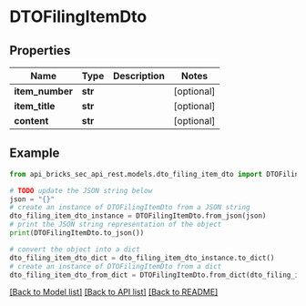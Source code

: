 # DTOFilingItemDto


## Properties

Name | Type | Description | Notes
------------ | ------------- | ------------- | -------------
**item_number** | **str** |  | [optional] 
**item_title** | **str** |  | [optional] 
**content** | **str** |  | [optional] 

## Example

```python
from api_bricks_sec_api_rest.models.dto_filing_item_dto import DTOFilingItemDto

# TODO update the JSON string below
json = "{}"
# create an instance of DTOFilingItemDto from a JSON string
dto_filing_item_dto_instance = DTOFilingItemDto.from_json(json)
# print the JSON string representation of the object
print(DTOFilingItemDto.to_json())

# convert the object into a dict
dto_filing_item_dto_dict = dto_filing_item_dto_instance.to_dict()
# create an instance of DTOFilingItemDto from a dict
dto_filing_item_dto_from_dict = DTOFilingItemDto.from_dict(dto_filing_item_dto_dict)
```
[[Back to Model list]](../README.md#documentation-for-models) [[Back to API list]](../README.md#documentation-for-api-endpoints) [[Back to README]](../README.md)


